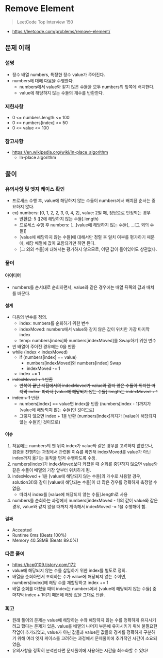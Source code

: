 # Remove Element

> LeetCode Top Interview 150

- https://leetcode.com/problems/remove-element/

## 문제 이해

### 설명

- 정수 배열 numbers, 특정한 정수 value가 주어진다.
- numbers에 대해 다음을 수행한다.
  - numbers에서 value와 같지 않은 수들을 모두 numbers의 앞쪽에 배치한다.
  - value에 해당하지 않는 수들의 개수를 반환한다.

### 제한사항

- 0 <= numbers.length <= 100
- 0 <= numbers[index] <= 50
- 0 <= value <= 100

### 참고사항

- https://en.wikipedia.org/wiki/In-place_algorithm
  - In-place algorithm

## 풀이

### 유의사항 및 엣지 케이스 확인

- 프로세스 수행 후, value에 해당하지 않는 수들이 numbers에서 배치된 순서는 중요하지 않다.
- ex) numbers: [0, 1, 2, 2, 3, 0, 4, 2], value: 2일 때, 정답으로 인정되는 경우
  - 반환값: 5 ([2에 해당하지 않는 수들].length)
  - 프로세스 수행 후 numbers: [...[value에 해당하지 않는 수들], ...[그 외의 수들]]
  - [value에 해당하지 않는 수들]에 대해서만 정렬 후 일치 여부를 평가하기 때문에,
    해당 배열에 값이 포함되기만 하면 된다.
  - [그 외의 수들]에 대해서는 평가하지 않으므로, 어떤 값이 들어있어도 상관없다.

### 풀이

#### 아이디어

- numbers를 순서대로 순회하면서, value와 같은 경우에는 배열 뒤쪽의 값과 배치를 바꾼다.

#### 설계

- 다음의 변수를 정의.
  - index: numbers를 순회하기 위한 변수
  - indexMoved: numbers에서 value와 같지 않은 값이 위치한 가장 마지막 index
  - temp: numbers[index]와 numbers[indexMoved]를 Swap하기 위한 변수
- 빈 배열이 주어진 경우에는 0을 반환
- while (index < indexMoved)
  - if (numbers[index] == value)
    - numbers[indexMoved]와 numbers[index] Swap
    - indexMoved -= 1
  - index += 1
- ~~indexMoved + 1 반환~~
  - ~~반복이 끝난 지점에서의 indexMoved가 value와 같지 않은 수들이 위치한 마지막 index.~~
    ~~따라서 [value에 해당되지 않는 수들].length는 indexMoved + 1~~
- ~~index + 1 반환~~
  - numbers[index] == value면 index을 반환
    (numbers[index - 1]까지가 [value에 해당되지 않는 수들]인 것이므로)
  - 그렇지 않으면 index + 1을 반환
    (numbers[index]까지가 [value에 해당되지 않는 수들]인 것이므로)

#### 이슈

1. 처음에는 numbers의 맨 뒤쪽 index가 value와 같은 경우를 고려하지 않았으나,
   검증을 진행하는 과정에서 관련된 이슈를 확인해 indexMoved를
   value가 아닌 index까지 옮기는 동작을 먼저 수행하도록 수정.
2. numbers[index]가 indexMoved보다 커졌을 때 순회를 중단하지 않으면
   value와 같은 수들이 배열의 가장 앞부터 위치하게 됨.
3. indexMoved + 1을 [value에 해당되지 않는 수들]의 개수로 사용할 경우,
   solution3()와 같이 [value에 해당되는 수들]이 더 많은 경우를 정확하게 측정할 수 없음.
   - 따라서 index를 [value에 해당되지 않는 수들].length로 사용
4. numbers를 순회하는 과정에서 numbers[indexMoved - 1]의 값이 value와 같은 경우,
   value와 같지 않을 때까지 계속해서 indexMoved -= 1을 수행해야 함.

#### 결과

- Accepted
- Runtime 0ms (Beats 100%)
- Memory 40.58MB (Beats 89.0%)

### 다른 풀이

- https://bcp0109.tistory.com/172
- value에 해당되지 않는 수를 삽입하기 위한 index를 별도로 정의.
- 배열을 순회하면서 조회하는 수가 value에 해당되지 않는 수이면, numbers[index]에 해당 수를 재할당하고 index += 1
- 배열 순회를 마쳤을 때의 index는 numbers에서 [value에 해당되지 않는 수들] 중 마지막 index + 1이기 때문에
  해당 값을 그대로 반환.

### 회고

- 원래 풀이의 문제는 value에 해당하는 수와 해당하지 않는 수를 정확하게 유지시키려고 했다는 문제가 있음.
  value를 배열의 나머지 부분에 유지시키기 위해 불필요한 작업이 추가되었고,
  value가 아닌 값들과 value인 값들의 경계를 정확하게 구분하기 위해
  여러 엣지 케이스를 고려하는 과정에서 문제풀이에 추가적인 시간이 소요되었음.
- 유의사항을 정확히 분석한다면 문제풀이에 사용하는 시간을 최소화할 수 있다!
